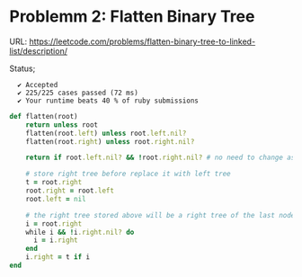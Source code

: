 # Problemm 2: Flatten Binary Tree

URL: https://leetcode.com/problems/flatten-binary-tree-to-linked-list/description/

Status;
```
  ✔ Accepted
  ✔ 225/225 cases passed (72 ms)
  ✔ Your runtime beats 40 % of ruby submissions
```



```ruby
def flatten(root)
    return unless root
    flatten(root.left) unless root.left.nil?
    flatten(root.right) unless root.right.nil?

    return if root.left.nil? && !root.right.nil? # no need to change as tree only has 1 right node

    # store right tree before replace it with left tree
    t = root.right
    root.right = root.left
    root.left = nil

    # the right tree stored above will be a right tree of the last node of current right tree
    i = root.right
    while i && !i.right.nil? do
      i = i.right
    end
    i.right = t if i
end

```
